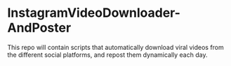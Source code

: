# InstagramVideoDownloader-AndPoster
This repo will contain scripts that automatically download viral videos from the different social platforms, and repost them dynamically each day.
